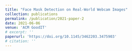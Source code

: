 ```yaml
---
title: "Face Mask Detection on Real-World Webcam Images"
collection: publications
permalink: /publication/2021-paper-2
date: 2021-06-06
venue: 'ACM GoodIT'
# excerpt: ''
paperurl: 'https://doi.org/10.1145/3462203.3475903'
# citation: ''
---
```

